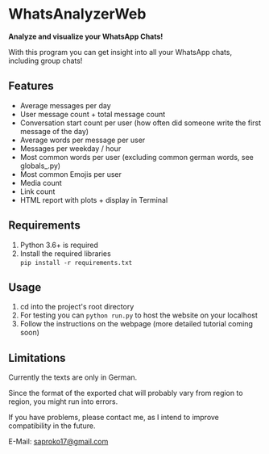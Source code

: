 # WhatsAnalyzerWeb

**Analyze and visualize your WhatsApp Chats!**

With this program you can get insight into all your WhatsApp chats, including group chats!

## Features

* Average messages per day
* User message count + total message count
* Conversation start count per user (how often did someone write the first message of the day)
* Average words per message per user
* Messages per weekday / hour
* Most common words per user (excluding common german words, see globals_.py)
* Most common Emojis per user
* Media count
* Link count
* HTML report with plots + display in Terminal

## Requirements

1. Python 3.6+ is required
2. Install the required libraries<br>`pip install -r requirements.txt`

## Usage

1. cd into the project's root directory
2. For testing you can `python run.py` to host the website on your localhost
3. Follow the instructions on the webpage (more detailed tutorial coming soon)

## Limitations

Currently the texts are only in German.<br>

Since the format of the exported chat will probably vary from region to region, you might run into errors.<br>

If you have problems, please contact me, as I intend to improve compatibility in the future.<br>

E-Mail: saproko17@gmail.com
